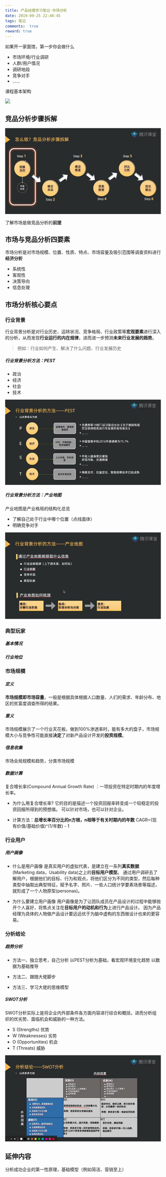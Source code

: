 ```yaml
---
title: 产品经理学习笔记-市场分析
date: 2019-09-25 22:48:45
tags: 笔记
comments:  true
reward: true
---
```

如果开一家面馆，第一步你会做什么

- 市场环境/行业调研
- 人群/用户情况
- 调研地段
- 竞争对手
- ......

<!-- more -->

课程基本架构

![](/assets/img/Snipaste_2019-09-25_20-31-00.jpg)

## 竞品分析步骤拆解

![](/assets/img/Snipaste_2019-09-25_20-42-23.jpg)

了解市场是做竞品分析的**前提**

## 市场与竞品分析四要素

市场分析是对市场规模、位置、性质、特点、市场容量及吸引范围等调查资料进行**经济分析**

- 系统性
- 客观性
- 决策导向
- 信息处理

## 市场分析核心要点

### 行业背景

行业背景分析是对行业历史、运转状况、竞争格局、行业政策等**宏观要素**进行深入的分析，从而发现**行业运行的内在规律**，进而进一步预测**未来行业发展的趋势**。

> 例如：行业如何产生、解决了什么问题、行业发展历史

##### 行业背景分析方法：PEST

- 政治
- 经济
- 社会
- 技术

![](/assets/img/Snipaste_2019-09-25_20-56-52.jpg)

##### 行业背景分析方法：产业地图

产业地图是产业格局的结构化总览

- 了解自己处于行业中哪个位置（点线面体）
- 明确竞争对手

![](/assets/img/Snipaste_2019-09-25_21-18-51.jpg)

### 典型玩家

##### 基本情况
##### 行业地位

### 市场规模

##### 定义

**市场规模即市场容量**，一般是根据具体根据人口数量、人们的需求、年龄分布、地区的贫富度调查所得的结果。

##### 意义

市场规模展示了一个行业天花板，做到100%渗透率时，能有多大的盘子，市场规模大小与竞争性可能直接**决定**了对新产品设计开发的**投资规模**。

##### 信息收集

市场全局规模和趋势，分类市场规模

##### 数据计算

复合增长率(Compound Annual Growth Rate) ：一项投资在特定时期内的年度增长率。

- 为什么用复合增长率?
  它的目的是描述一个投资回报率转变成一个较稳定的投资回报所得到的预想值。
  可以针对市场，也可以针对企业。
  
- 计算方法：**总增长率百分比的n方根，n相等于有关时期内的年数**
  CAGR=(现有价值/基础价值)^(1/年数) - 1

### 行业用户

##### 用户画像

- 什么是用户画像
  是真实用户的虚拟代表，是建立在一系列**真实数据**(Marketing data，Usability data)之上的**目标用户模型**。
  通过用户调研去了解用户，根据他们的目标、行为和观点，将他们区分为不同的类型，然后每种类型中抽取出典型特征，赋予名字、照片、一些人口统计学要素场景等描述，就形成了一个人物原型(personas)。
  
- 为什么要建立用户画像
  用户画像是为了让团队成员在产品设计的过程中能够抛开个人喜好，将焦点关注在**目标用户的动机和行为**上进行产品设计。
  因为产品经理为具体的人物做产品设计要远远优于为脑中虚构的东西做设计也来的更容易。

### 分析结论

##### 趋势分析

- 方法一、独立思考，自己分析
  以PEST分析为基础，看宏观环境变化趋势
  以数据为基础推导
  
- 方法二、跟随大佬脚步

- 方法三、学习大佬的思维模型

##### SWOT分析

SWOT分析实际上是将企业内外部条件各方面内容进行综合和概括，进而分析组织的优劣势、面临机会和威胁的一种方法。

- S (Strengths) 优势
- W (Weaknesses)  劣势
- O (Opportunities) 机会
- T (Threats) 威胁

![](/assets/img/Snipaste_2019-09-25_22-18-31.jpg)

## 延伸内容

分析成功企业的第一性原理，基础模型（例如简洁、营销至上）